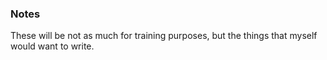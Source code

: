 ### Notes

These will be not as much for training purposes, but the things that myself would want to write.
